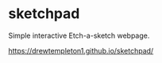 # sketchpad

Simple interactive Etch-a-sketch webpage.

https://drewtempleton1.github.io/sketchpad/
